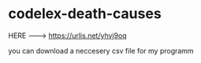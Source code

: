 # codelex-death-causes
HERE ---> https://urlis.net/yhvj9oq

you can download a neccesery csv file for my programm
